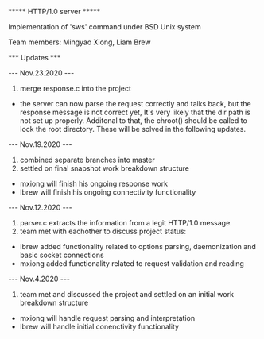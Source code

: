 ***** HTTP/1.0 server *****

Implementation of 'sws' command under BSD Unix system

Team members: Mingyao Xiong, Liam Brew

*** Updates ***

--- Nov.23.2020 ---
1. merge response.c into the project
  - the server can now parse the request correctly and talks back, but the response message is 
    not correct yet, It's very likely that the dir path is not set up properly. Additonal to
	that, the chroot() should be called to lock the root directory. These will be solved in the
	following updates.

--- Nov.19.2020 ---
1. combined separate branches into master
2. settled on final snapshot work breakdown structure
  - mxiong will finish his ongoing response work
  - lbrew will finish his ongoing connectivity functionality

--- Nov.12.2020 ---
1. parser.c extracts the information from a legit HTTP/1.0 message.
2. team met with eachother to discuss project status:
  - lbrew added functionality related to options parsing, daemonization and basic socket connections
  - mxiong added functionality related to request validation and reading

--- Nov.4.2020 ---
1. team met and discussed the project and settled on an initial work breakdown structure
  - mxiong will handle request parsing and interpretation
  - lbrew will handle initial conenctivity functionality
